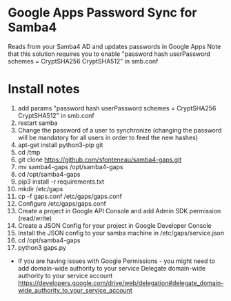 Google Apps Password Sync for Samba4
===========

Reads from your Samba4 AD and updates passwords in Google Apps 
Note that this solution requires you to enable "password hash userPassword schemes = CryptSHA256 CryptSHA512" in smb.conf

Install notes
===========
1. add params "password hash userPassword schemes = CryptSHA256 CryptSHA512" in smb.conf
2. restart samba
3. Change the password of a user to synchronize (changing the password will be mandatory for all users in order to feed the new hashes)
4. apt-get install python3-pip git
5. cd /tmp
6. git clone https://github.com/sfonteneau/samba4-gaps.git
7. mv samba4-gaps /opt/samba4-gaps
8. cd /opt/samba4-gaps
9. pip3 install -r requirements.txt
10. mkdir /etc/gaps
11. cp -f gaps.conf /etc/gaps/gaps.conf
12. Configure /etc/gaps/gaps.conf
13. Create a project in Google API Console and add Admin SDK permission (read/write)
14. Create a JSON Config for your project in Google Developer Console
15. Install the JSON config to your samba machine in /etc/gaps/service.json 
16. cd /opt/samba4-gaps
17. python3 gaps.py

* If you are having issues with Google Permissions - you might need to add domain-wide authority to your service
  Delegate domain-wide authority to your service account https://developers.google.com/drive/web/delegation#delegate_domain-wide_authority_to_your_service_account

